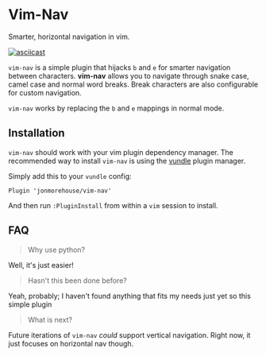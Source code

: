 # Vim-Nav

Smarter, horizontal navigation in vim.

[![asciicast](https://asciinema.org/a/8dtiq6m4fzoh7fgz872g5oi0s.png)](https://asciinema.org/a/8dtiq6m4fzoh7fgz872g5oi0s)

`vim-nav` is a simple plugin that hijacks `b` and `e` for smarter navigation between characters. **vim-nav** allows you to navigate through snake case, camel case and normal word breaks. Break characters are also configurable for custom navigation.

`vim-nav` works by replacing the `b` and `e` mappings in normal mode.

## Installation

`vim-nav` should work with your vim plugin dependency manager. The recommended way to install `vim-nav` is using the [vundle]() plugin manager.

Simply add this to your `vundle` config:

```vim
Plugin 'jonmorehouse/vim-nav'
```

And then run `:PluginInstall` from within a `vim` session to install.


## FAQ

> Why use python? 

Well, it's just easier!

> Hasn't this been done before?

Yeah, probably; I haven't found anything that fits my needs just yet so this simple plugin 

> What is next?

Future iterations of `vim-nav` _could_ support vertical navigation. Right now, it just focuses on horizontal nav though.
